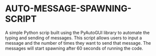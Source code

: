 # AUTO-MESSAGE-SPAWNING-SCRIPT
  A simple Python scrip built using the PyAutoGUI library to automate the typing and sending of messages. This script allows users to input a message and the number of times they want to send that message. The messages will start spawning after 60 seconds of running the code.
